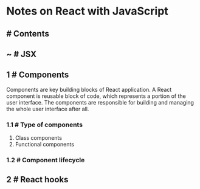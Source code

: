 # Notes on React with JavaScript

## # Contents

## ~ # JSX

## 1 # Components
Components are key building blocks of React application. A React component is reusable block of code, which represents a portion of the user interface. The components are responsible for building and managing the whole user interface after all.

### 1.1 # Type of components
1. Class components
2. Functional components

### 1.2 # Component lifecycle

## 2 # React hooks
